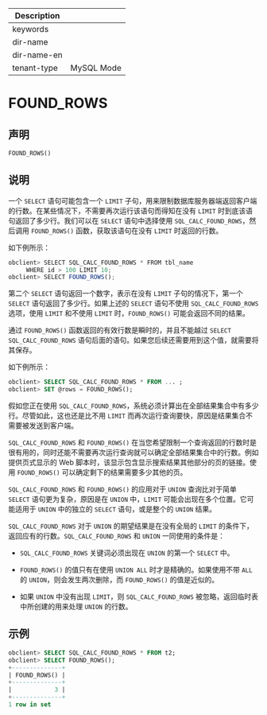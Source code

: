 | Description   |                 |
|---------------|-----------------|
| keywords      |                 |
| dir-name      |                 |
| dir-name-en   |                 |
| tenant-type   | MySQL Mode      |

# FOUND_ROWS

## 声明

```sql
FOUND_ROWS()
```

## 说明

一个 `SELECT` 语句可能包含一个 `LIMIT` 子句，用来限制数据库服务器端返回客户端的行数。在某些情况下，不需要再次运行该语句而得知在没有 `LIMIT` 时到底该语句返回了多少行。我们可以在 `SELECT` 语句中选择使用 `SQL_CALC_FOUND_ROWS`，然后调用 `FOUND_ROWS()` 函数，获取该语句在没有 `LIMIT` 时返回的行数。

如下例所示：

```javascript
obclient> SELECT SQL_CALC_FOUND_ROWS * FROM tbl_name
     WHERE id > 100 LIMIT 10;
obclient> SELECT FOUND_ROWS();
```

第二个 `SELECT` 语句返回一个数字，表示在没有 `LIMIT` 子句的情况下，第一个 `SELECT` 语句返回了多少行。如果上述的 `SELECT` 语句不使用 `SQL_CALC_FOUND_ROWS` 选项，使用 `LIMIT` 和不使用 `LIMIT` 时，`FOUND_ROWS()` 可能会返回不同的结果。

通过 `FOUND_ROWS()` 函数返回的有效行数是瞬时的，并且不能越过 `SELECT SQL_CALC_FOUND_ROWS` 语句后面的语句。如果您后续还需要用到这个值，就需要将其保存。

如下例所示：

```sql
obclient> SELECT SQL_CALC_FOUND_ROWS * FROM ... ;
obclient> SET @rows = FOUND_ROWS();
```

假如您正在使用 `SQL_CALC_FOUND_ROWS`，系统必须计算出在全部结果集合中有多少行。尽管如此，这也还是比不用 `LIMIT` 而再次运行查询要快，原因是结果集合不需要被发送到客户端。

`SQL_CALC_FOUND_ROWS` 和 `FOUND_ROWS()` 在当您希望限制一个查询返回的行数时是很有用的，同时还能不需要再次运行查询就可以确定全部结果集合中的行数。例如提供页式显示的 Web 脚本时，该显示包含显示搜索结果其他部分的页的链接。使用 `FOUND_ROWS()` 可以确定剩下的结果需要多少其他的页。

`SQL_CALC_FOUND_ROWS` 和 `FOUND_ROWS()` 的应用对于 `UNION` 查询比对于简单 `SELECT` 语句更为复杂，原因是在 `UNION` 中，`LIMIT` 可能会出现在多个位置。它可能适用于 `UNION` 中的独立的 `SELECT` 语句，或是整个的 `UNION` 结果。

`SQL_CALC_FOUND_ROWS` 对于 `UNION` 的期望结果是在没有全局的 `LIMIT` 的条件下，返回应有的行数。`SQL_CALC_FOUND_ROWS` 和 `UNION` 一同使用的条件是：

* `SQL_CALC_FOUND_ROWS` 关键词必须出现在 `UNION` 的第一个 `SELECT` 中。

* `FOUND_ROWS()` 的值只有在使用 `UNION ALL` 时才是精确的。如果使用不带 `ALL` 的 `UNION`，则会发生两次删除，而 `FOUND_ROWS()` 的值是近似的。

* 如果 `UNION` 中没有出现 `LIMIT`，则 `SQL_CALC_FOUND_ROWS` 被忽略，返回临时表中所创建的用来处理 `UNION` 的行数。

## 示例

```sql
obclient> SELECT SQL_CALC_FOUND_ROWS * FROM t2;
obclient> SELECT FOUND_ROWS();
+--------------+
| FOUND_ROWS() |
+--------------+
|            3 |
+--------------+
1 row in set
```
